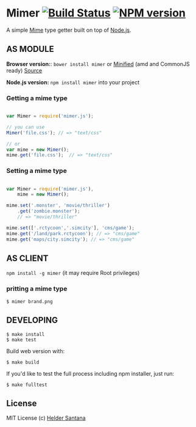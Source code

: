 Mimer [![Build Status](https://secure.travis-ci.org/heldr/mimer.png?branch=master)](http://travis-ci.org/heldr/mimer) [![NPM version](https://badge.fury.io/js/mimer.png)](http://badge.fury.io/js/mimer)
=========

A simple [Mime][mime] type getter built on top of [Node.js][nodejs].

AS MODULE
---------

**Browser version:**: `bower install mimer` or [Minified][browserminified] (amd and CommonJS ready) [Source][browsersource]

**Node.js version:** `npm install mimer` into your project


### Getting a mime type
```js

var Mimer = require('mimer.js');

// you can use
Mimer('file.css'); // => "text/css"

// or
var mime = new Mimer();
mime.get('file.css');  // => "text/css"

```

### Setting a mime type
```js

var Mimer = require('mimer.js'),
	mime = new Mimer();

mime.set('.monster', 'movie/thriller')
	.get('zombie.monster');
	// => "movie/thriller"

mime.set(['.rctycoon','.simcity'], 'cms/game');
mime.get('/land/park.rctycoon'); // => "cms/game"
mime.get('maps/city.simcity'); // => "cms/game"

```

AS CLIENT
---------

`npm install -g mimer` (it may require Root privileges)

### pritting a mime type
```CLI
$ mimer brand.png
```

DEVELOPING
----------

```CLI
$ make install
$ make test
```

Build web version with:

```CLI
$ make build
```

If you'd like to test the full process including npm installer, just run:

```CLI
$ make fulltest
```

## License

MIT License
(c) [Helder Santana](http://heldr.com)

[nodejs]: http://nodejs.org/download
[bower]: http://bower.io
[mime]: http://en.wikipedia.org/wiki/MIME
[browserminified]: https://raw.github.com/heldr/mimer/master/dist/mimer.min.js
[browsersource]: https://raw.github.com/heldr/mimer/master/dist/mimer.js